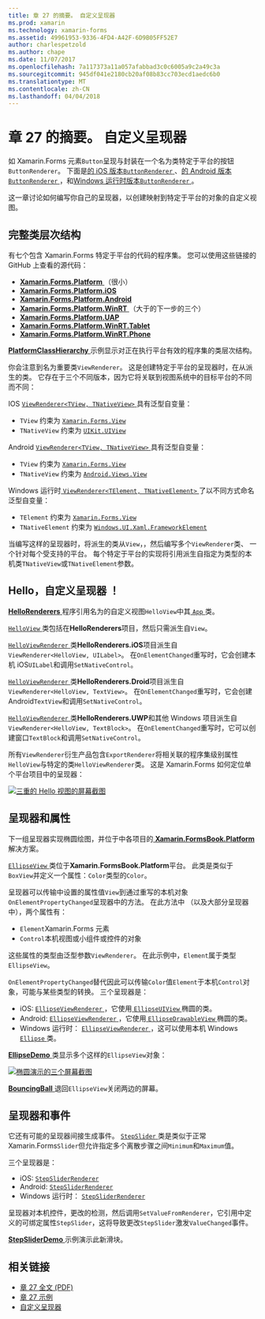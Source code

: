 ```yaml
---
title: 章 27 的摘要。 自定义呈现器
ms.prod: xamarin
ms.technology: xamarin-forms
ms.assetid: 49961953-9336-4FD4-A42F-6D9B05FF52E7
author: charlespetzold
ms.author: chape
ms.date: 11/07/2017
ms.openlocfilehash: 7a117373a11a057afabbad3c0c6005a9c2a49c3a
ms.sourcegitcommit: 945df041e2180cb20af08b83cc703ecd1aedc6b0
ms.translationtype: MT
ms.contentlocale: zh-CN
ms.lasthandoff: 04/04/2018
---
```

# <a name="summary-of-chapter-27-custom-renderers"></a>章 27 的摘要。 自定义呈现器

如 Xamarin.Forms 元素`Button`呈现与封装在一个名为类特定于平台的按钮`ButtonRenderer`。  下面是[的 iOS 版本`ButtonRenderer` ](https://github.com/xamarin/Xamarin.Forms/blob/master/Xamarin.Forms.Platform.iOS/Renderers/ButtonRenderer.cs)、[的 Android 版本`ButtonRenderer` ](https://github.com/xamarin/Xamarin.Forms/blob/master/Xamarin.Forms.Platform.Android/Renderers/ButtonRenderer.cs)，和[Windows 运行时版本`ButtonRenderer` ](https://github.com/xamarin/Xamarin.Forms/blob/master/Xamarin.Forms.Platform.WinRT/ButtonRenderer.cs)。

这一章讨论如何编写你自己的呈现器，以创建映射到特定于平台的对象的自定义视图。

## <a name="the-complete-class-hierarchy"></a>完整类层次结构

有七个包含 Xamarin.Forms 特定于平台的代码的程序集。
您可以使用这些链接的 GitHub 上查看的源代码：

- [**Xamarin.Forms.Platform** ](https://github.com/xamarin/Xamarin.Forms/tree/master/Xamarin.Forms.Platform) （很小）
- [**Xamarin.Forms.Platform.iOS**](https://github.com/xamarin/Xamarin.Forms/tree/master/Xamarin.Forms.Platform.iOS)
- [**Xamarin.Forms.Platform.Android**](https://github.com/xamarin/Xamarin.Forms/tree/master/Xamarin.Forms.Platform.Android)
- [**Xamarin.Forms.Platform.WinRT** ](https://github.com/xamarin/Xamarin.Forms/tree/master/Xamarin.Forms.Platform.WinRT) （大于的下一步的三个）
- [**Xamarin.Forms.Platform.UAP**](https://github.com/xamarin/Xamarin.Forms/tree/master/Xamarin.Forms.Platform.UAP)
- [**Xamarin.Forms.Platform.WinRT.Tablet**](https://github.com/xamarin/Xamarin.Forms/tree/master/Xamarin.Forms.Platform.WinRT.Tablet)
- [**Xamarin.Forms.Platform.WinRT.Phone**](https://github.com/xamarin/Xamarin.Forms/tree/master/Xamarin.Forms.Platform.WinRT.Phone)

[ **PlatformClassHierarchy** ](https://github.com/xamarin/xamarin-forms-book-samples/tree/master/Chapter27/PlatformClassHierarchy)示例显示对正在执行平台有效的程序集的类层次结构。

你会注意到名为重要类`ViewRenderer`。 这是创建特定于平台的呈现器时，在从派生的类。 它存在于三个不同版本，因为它将关联到视图系统中的目标平台的不同而不同：

IOS [ `ViewRenderer<TView, TNativeView>` ](https://github.com/xamarin/Xamarin.Forms/blob/master/Xamarin.Forms.Platform.iOS/ViewRenderer.cs#L26)具有泛型自变量：

- `TView` 约束为 [`Xamarin.Forms.View`](https://developer.xamarin.com/api/type/Xamarin.Forms.View/)
- `TNativeView` 约束为 [`UIKit.UIView`](https://developer.xamarin.com/api/type/UIKit.UIView/)

Android [ `ViewRenderer<TView, TNativeView>` ](https://github.com/xamarin/Xamarin.Forms/blob/master/Xamarin.Forms.Platform.Android/ViewRenderer.cs#L14)具有泛型自变量：

- `TView` 约束为 [`Xamarin.Forms.View`](https://developer.xamarin.com/api/type/Xamarin.Forms.View/)
- `TNativeView` 约束为 [`Android.Views.View`](https://developer.xamarin.com/api/type/Android.Views.View/)

Windows 运行时[ `ViewRenderer<TElement, TNativeElement>` ](https://github.com/xamarin/Xamarin.Forms/blob/master/Xamarin.Forms.Platform.WinRT/ViewRenderer.cs#L12)了以不同方式命名泛型自变量：

- `TElement` 约束为 [`Xamarin.Forms.View`](https://developer.xamarin.com/api/type/Xamarin.Forms.View/)
- `TNativeElement` 约束为 [`Windows.UI.Xaml.FrameworkElement`](https://msdn.microsoft.com/library/windows/apps/windows.ui.xaml.frameworkelement.aspx)

当编写这样的呈现器时，将派生的类从`View`，，然后编写多个`ViewRenderer`类、 一个针对每个受支持的平台。 每个特定于平台的实现将引用派生自指定为类型的本机类`TNativeView`或`TNativeElement`参数。

## <a name="hello-custom-renderers"></a>Hello，自定义呈现器 ！

[ **HelloRenderers** ](https://github.com/xamarin/xamarin-forms-book-samples/tree/master/Chapter27/HelloRenderers)程序引用名为的自定义视图`HelloView`中其[ `App` ](https://github.com/xamarin/xamarin-forms-book-samples/blob/master/Chapter27/HelloRenderers/HelloRenderers/HelloRenderers/App.cs)类。

[ `HelloView` ](https://github.com/xamarin/xamarin-forms-book-samples/blob/master/Chapter27/HelloRenderers/HelloRenderers/HelloRenderers/HelloView.cs)类包括在**HelloRenderers**项目，然后只需派生自`View`。

[ `HelloViewRenderer` ](https://github.com/xamarin/xamarin-forms-book-samples/blob/master/Chapter27/HelloRenderers/HelloRenderers/HelloRenderers.iOS/HelloViewRenderer.cs)类**HelloRenderers.iOS**项目派生自`ViewRenderer<HelloView, UILabel>`。 在`OnElementChanged`重写时，它会创建本机 iOS`UILabel`和调用`SetNativeControl`。

[ `HelloViewRenderer` ](https://github.com/xamarin/xamarin-forms-book-samples/blob/master/Chapter27/HelloRenderers/HelloRenderers/HelloRenderers.Droid/HelloViewRenderer.cs)类**HelloRenderers.Droid**项目派生自`ViewRenderer<HelloView, TextView>`。 在`OnElementChanged`重写时，它会创建 Android`TextView`和调用`SetNativeControl`。

[ `HelloViewRenderer` ](https://github.com/xamarin/xamarin-forms-book-samples/blob/master/Chapter27/HelloRenderers/HelloRenderers/HelloRenderers.UWP/HelloViewRenderer.cs)类**HelloRenderers.UWP**和其他 Windows 项目派生自`ViewRenderer<HelloView, TextBlock>`。 在`OnElementChanged`重写时，它可以创建窗口`TextBlock`和调用`SetNativeControl`。

所有`ViewRenderer`衍生产品包含`ExportRenderer`将相关联的程序集级别属性`HelloView`与特定的类`HelloViewRenderer`类。 这是 Xamarin.Forms 如何定位单个平台项目中的呈现器：

[![三重的 Hello 视图的屏幕截图](images/ch27fg02-small.png "自定义呈现器")](images/ch27fg02-large.png#lightbox "自定义呈现器")

## <a name="renderers-and-properties"></a>呈现器和属性

下一组呈现器实现椭圆绘图，并位于中各项目的[ **Xamarin.FormsBook.Platform** ](https://github.com/xamarin/xamarin-forms-book-samples/tree/master/Libraries/Xamarin.FormsBook.Platform)解决方案。

[ `EllipseView` ](https://github.com/xamarin/xamarin-forms-book-samples/blob/master/Libraries/Xamarin.FormsBook.Platform/Xamarin.FormsBook.Platform/EllipseView.cs)类位于**Xamarin.FormsBook.Platform**平台。 此类是类似于`BoxView`并定义一个属性：`Color`类型的`Color`。

呈现器可以传输中设置的属性值`View`到通过重写的本机对象`OnElementPropertyChanged`呈现器中的方法。 在此方法中 （以及大部分呈现器中），两个属性有：

- `Element`Xamarin.Forms 元素
- `Control`本机视图或小组件或控件的对象

这些属性的类型由泛型参数`ViewRenderer`。 在此示例中，`Element`属于类型`EllipseView`。

`OnElementPropertyChanged`替代因此可以传输`Color`值`Element`于本机`Control`对象，可能与某些类型的转换。 三个呈现器是：

- iOS: [ `EllipseViewRenderer` ](https://github.com/xamarin/xamarin-forms-book-samples/blob/master/Libraries/Xamarin.FormsBook.Platform/Xamarin.FormsBook.Platform.iOS/EllipseViewRenderer.cs)，它使用[ `EllipseUIView` ](https://github.com/xamarin/xamarin-forms-book-samples/blob/master/Libraries/Xamarin.FormsBook.Platform/Xamarin.FormsBook.Platform.iOS/EllipseUIView.cs)椭圆的类。
- Android: [ `EllipseViewRenderer` ](https://github.com/xamarin/xamarin-forms-book-samples/blob/master/Libraries/Xamarin.FormsBook.Platform/Xamarin.FormsBook.Platform.Android/EllipseViewRenderer.cs)，它使用[ `EllipseDrawableView` ](https://github.com/xamarin/xamarin-forms-book-samples/blob/master/Libraries/Xamarin.FormsBook.Platform/Xamarin.FormsBook.Platform.Android/EllipseDrawableView.cs)椭圆的类。
- Windows 运行时： [ `EllipseViewRenderer` ](https://github.com/xamarin/xamarin-forms-book-samples/blob/master/Libraries/Xamarin.FormsBook.Platform/Xamarin.FormsBook.Platform.WinRT/EllipseViewRenderer.cs)，这可以使用本机 Windows [ `Ellipse` ](https://msdn.microsoft.com/library/windows/apps/windows.ui.xaml.shapes.ellipse.aspx)类。

[ **EllipseDemo** ](https://github.com/xamarin/xamarin-forms-book-samples/tree/master/Chapter27/EllipseDemo)类显示多个这样的`EllipseView`对象：

[![椭圆演示的三个屏幕截图](images/ch27fg03-small.png "EllipseView 自定义呈现器")](images/ch27fg03-large.png#lightbox "EllipseView 自定义呈现器")

[ **BouncingBall** ](https://github.com/xamarin/xamarin-forms-book-samples/tree/master/Chapter27/BouncingBall)退回`EllipseView`关闭两边的屏幕。

## <a name="renderers-and-events"></a>呈现器和事件

它还有可能的呈现器间接生成事件。 [ `StepSlider` ](https://github.com/xamarin/xamarin-forms-book-samples/blob/master/Libraries/Xamarin.FormsBook.Platform/Xamarin.FormsBook.Platform/StepSlider.cs)类是类似于正常 Xamarin.Forms`Slider`但允许指定多个离散步骤之间`Minimum`和`Maximum`值。

三个呈现器是：

- iOS: [`StepSliderRenderer`](https://github.com/xamarin/xamarin-forms-book-samples/blob/master/Libraries/Xamarin.FormsBook.Platform/Xamarin.FormsBook.Platform.iOS/StepSliderRenderer.cs)
- Android: [`StepSliderRenderer`](https://github.com/xamarin/xamarin-forms-book-samples/blob/master/Libraries/Xamarin.FormsBook.Platform/Xamarin.FormsBook.Platform.Android/StepSliderRenderer.cs)
- Windows 运行时： [`StepSliderRenderer`](https://github.com/xamarin/xamarin-forms-book-samples/blob/master/Libraries/Xamarin.FormsBook.Platform/Xamarin.FormsBook.Platform.WinRT/StepSliderRenderer.cs)

呈现器对本机控件，更改的检测，然后调用`SetValueFromRenderer`，它引用中定义的可绑定属性`StepSlider`，这将导致更改`StepSlider`激发`ValueChanged`事件。

[ **StepSliderDemo** ](https://github.com/xamarin/xamarin-forms-book-samples/tree/master/Chapter27/StepSliderDemo)示例演示此新滑块。



## <a name="related-links"></a>相关链接

- [章 27 全文 (PDF)](https://download.xamarin.com/developer/xamarin-forms-book/XamarinFormsBook-Ch27-Apr2016.pdf)
- [章 27 示例](https://github.com/xamarin/xamarin-forms-book-samples/tree/master/Chapter27)
- [自定义呈现器](~/xamarin-forms/app-fundamentals/custom-renderer/index.md)
